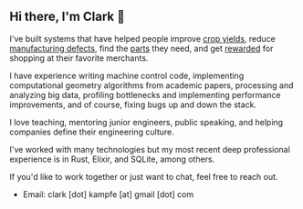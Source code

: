## Hi there, I'm Clark 👋

I've built systems that have helped people improve [crop yields](https://dawnequipment.com/), reduce [manufacturing defects](https://fastradius.com), find the [parts](https://www.grainger.com/) they need, and get [rewarded](https://en.wikipedia.org/wiki/Belly_(loyalty_program)) for shopping at their favorite merchants.

I have experience writing machine control code, implementing computational geometry algorithms from academic papers, processing and analyzing big data, profiling bottlenecks and implementing performance improvements, and of course, fixing bugs up and down the stack.

I love teaching, mentoring junior engineers, public speaking, and helping companies define their engineering culture.

I've worked with many technologies but my most recent deep professional experience is in Rust, Elixir, and SQLite, among others.

If you'd like to work together or just want to chat, feel free to reach out.

- Email: clark [dot] kampfe [at] gmail [dot] com
